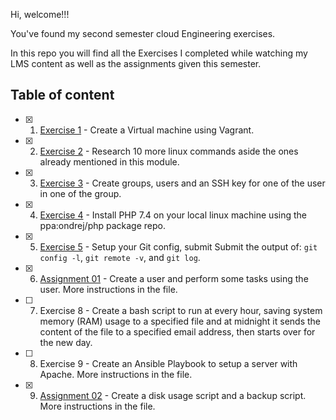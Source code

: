 Hi, welcome!!!

You've found my second semester cloud Engineering exercises.

In this repo you will find all the Exercises I completed while watching my LMS content as well as the assignments given this semester.

## Table of content

- [x] 1. [Exercise 1](./01-Exercise-01/) - Create a Virtual machine using Vagrant.

- [x] 2. [Exercise 2](./02-Exercise-02/) - Research 10 more linux commands aside the ones already mentioned in this module.

- [x] 3. [Exercise 3](./03-Exercise-03/) - Create groups, users and an SSH key for one of the user in one of the group.
    
- [x] 4. [Exercise 4](./04-Exercise-04/) - Install PHP 7.4 on your local linux machine using the ppa:ondrej/php package repo.

- [x] 5. [Exercise 5](./05-Exercise-05/) - Setup your Git config, submit Submit the output of: `git config -l`, `git remote -v`, and `git log`.

- [x] 6. [Assignment 01](./06-Assignment-01/) - Create a user and perform some tasks using the user. More instructions in the file.

- [ ] 7. Exercise 8 - Create a bash script to run at every hour, saving system memory (RAM) usage to a specified file and at midnight it sends the content of the file to a specified email address, then starts over for the new day. 

- [ ] 8. Exercise 9 - Create an Ansible Playbook to setup a server with Apache. More instructions in the file.

- [x] 9. [Assignment 02](./09-Assignment-02/) - Create a disk usage script and a backup script. More instructions in the file.
